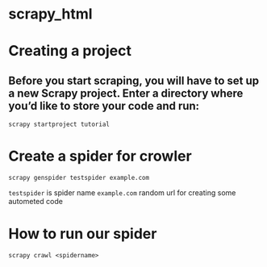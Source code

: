 # scrapy_html

# Creating a project

##  Before you start scraping, you will have to set up a new Scrapy project. Enter a directory where you’d like to store your code and run:

`scrapy startproject tutorial`

# Create a spider for crowler

`scrapy genspider testspider example.com`

`testspider` is spider name 
`example.com` random url for creating some autometed code

# How to run our spider

`scrapy crawl <spidername>`